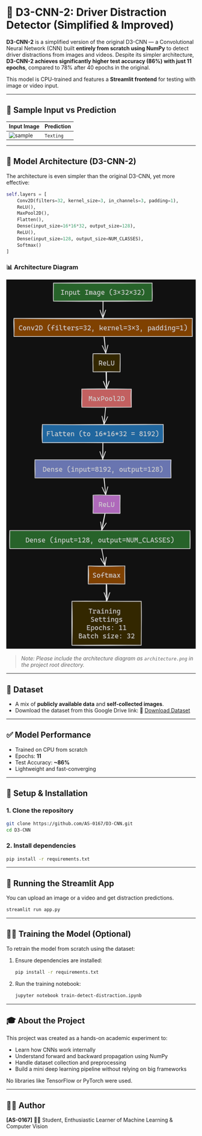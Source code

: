 # 🚗 D3-CNN-2: Driver Distraction Detector (Simplified & Improved)

**D3-CNN-2** is a simplified version of the original D3-CNN — a Convolutional Neural Network (CNN) built **entirely from scratch using NumPy** to detect driver distractions from images and videos. Despite its simpler architecture, **D3-CNN-2 achieves significantly higher test accuracy (86%) with just 11 epochs**, compared to 78% after 40 epochs in the original.

This model is CPU-trained and features a **Streamlit frontend** for testing with image or video input.

---

## 📸 Sample Input vs Prediction

| Input Image                                                                                      | Prediction |
| ------------------------------------------------------------------------------------------------ | ---------- |
| ![sample](https://drive.google.com/file/d/1sKFoxgn0NRPQ5AWjx9h4_eMI-yC_eAh4/view?usp=drive_link) | `Texting`  |

---

## 🧠 Model Architecture (D3-CNN-2)

The architecture is even simpler than the original D3-CNN, yet more effective:

```python
self.layers = [
    Conv2D(filters=32, kernel_size=3, in_channels=3, padding=1),
    ReLU(),
    MaxPool2D(),
    Flatten(),
    Dense(input_size=16*16*32, output_size=128),
    ReLU(),
    Dense(input_size=128, output_size=NUM_CLASSES),
    Softmax()
]
```

### 📊 Architecture Diagram

![CNN Architecture](architecture.png)

> *Note: Please include the architecture diagram as `architecture.png` in the project root directory.*

---

## 📂 Dataset

* A mix of **publicly available data** and **self-collected images**.
* Download the dataset from this Google Drive link:
  📎 [Download Dataset](https://drive.google.com/drive/folders/1PbSZ1RF0z9Mcdn93eCshyd-z3H1v_uS4?usp=drive_link)

---

## ✅ Model Performance

* Trained on CPU from scratch
* Epochs: **11**
* Test Accuracy: **\~86%**
* Lightweight and fast-converging

---

## 🚀 Setup & Installation

### 1. Clone the repository

```bash
git clone https://github.com/AS-0167/D3-CNN.git
cd D3-CNN
```

### 2. Install dependencies

```bash
pip install -r requirements.txt
```

---

## 🧪 Running the Streamlit App

You can upload an image or a video and get distraction predictions.

```bash
streamlit run app.py
```

---

## 🏋️‍♂️ Training the Model (Optional)

To retrain the model from scratch using the dataset:

1. Ensure dependencies are installed:

   ```bash
   pip install -r requirements.txt
   ```

2. Run the training notebook:

   ```bash
   jupyter notebook train-detect-distraction.ipynb
   ```

---

## 🎓 About the Project

This project was created as a hands-on academic experiment to:

* Learn how CNNs work internally
* Understand forward and backward propagation using NumPy
* Handle dataset collection and preprocessing
* Build a mini deep learning pipeline without relying on big frameworks

No libraries like TensorFlow or PyTorch were used.

---

## 👨‍💻 Author

**\[AS-0167]**
🧑‍🎓 Student, Enthusiastic Learner of Machine Learning & Computer Vision

